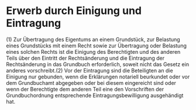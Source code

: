 # Erwerb durch Einigung und Eintragung

(1) Zur Übertragung des Eigentums an einem Grundstück, zur Belastung eines Grundstücks mit einem Recht sowie zur Übertragung oder Belastung eines solchen Rechts ist die Einigung des Berechtigten und des anderen Teils über den Eintritt der Rechtsänderung und die Eintragung der Rechtsänderung in das Grundbuch erforderlich, soweit nicht das Gesetz ein anderes vorschreibt.(2) Vor der Eintragung sind die Beteiligten an die Einigung nur gebunden, wenn die Erklärungen notariell beurkundet oder vor dem Grundbuchamt abgegeben oder bei diesem eingereicht sind oder wenn der Berechtigte dem anderen Teil eine den Vorschriften der Grundbuchordnung entsprechende Eintragungsbewilligung ausgehändigt hat. 

